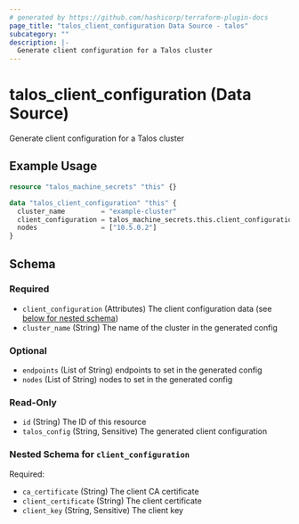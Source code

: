 ```yaml
---
# generated by https://github.com/hashicorp/terraform-plugin-docs
page_title: "talos_client_configuration Data Source - talos"
subcategory: ""
description: |-
  Generate client configuration for a Talos cluster
---
```


# talos_client_configuration (Data Source)

Generate client configuration for a Talos cluster

## Example Usage

```terraform
resource "talos_machine_secrets" "this" {}

data "talos_client_configuration" "this" {
  cluster_name         = "example-cluster"
  client_configuration = talos_machine_secrets.this.client_configuration
  nodes                = ["10.5.0.2"]
}
```

<!-- schema generated by tfplugindocs -->
## Schema

### Required

- `client_configuration` (Attributes) The client configuration data (see [below for nested schema](#nestedatt--client_configuration))
- `cluster_name` (String) The name of the cluster in the generated config

### Optional

- `endpoints` (List of String) endpoints to set in the generated config
- `nodes` (List of String) nodes to set in the generated config

### Read-Only

- `id` (String) The ID of this resource
- `talos_config` (String, Sensitive) The generated client configuration

<a id="nestedatt--client_configuration"></a>
### Nested Schema for `client_configuration`

Required:

- `ca_certificate` (String) The client CA certificate
- `client_certificate` (String) The client certificate
- `client_key` (String, Sensitive) The client key
